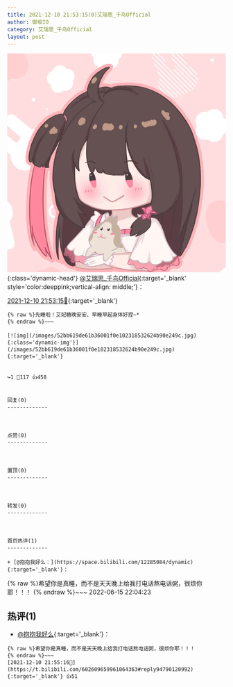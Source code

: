 ```yaml
---
title: 2021-12-10 21:53:15(0)艾瑞思_千鸟Official
author: 御坂IO
category: 艾瑞思_千鸟Official
layout: post
---
```


![img](/images/7e08840c56f251de28bdf766b647bd5fe9a5d50a.jpg){:class='dynamic-head'}
[@艾瑞思_千鸟Official](https://space.bilibili.com/1090010845/dynamic){:target='_blank' style='color:deeppink;vertical-align: middle;'}：

[2021-12-10 21:53:15🔗](https://t.bilibili.com/602609659961064363){:target='_blank'}

~~~
{% raw %}先睡啦！艾妃糖晚安安、早睡早起身体好捏~*
{% endraw %}~~~

[![img](/images/52bb619de61b36001f0e102318532624b90e249c.jpg){:class='dynamic-img'}](/images/52bb619de61b36001f0e102318532624b90e249c.jpg){:target='_blank'}


↪️1 💬117 👍458


回复(0)
-------------



点赞(0)
-------------



置顶(0)
-------------



转发(0)
-------------



首页热评(1)
-------------

+ [@抱抱我好么：](https://space.bilibili.com/12285084/dynamic){:target='_blank'}：
~~~
{% raw %}希望你是真睡，而不是天天晚上给我打电话熬电话粥，很烦你耶！！！
{% endraw %}~~~
2022-06-15 22:04:23


热评(1)
-------------

+ [@抱抱我好么](https://space.bilibili.com/12285084/dynamic){:target='_blank'}：
~~~
{% raw %}希望你是真睡，而不是天天晚上给我打电话熬电话粥，很烦你耶！！！
{% endraw %}~~~
[2021-12-10 21:55:16🔗](https://t.bilibili.com/602609659961064363#reply94790120992){:target='_blank'} 👍51


